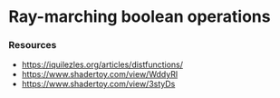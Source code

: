 # Ray-marching boolean operations

### Resources
- https://iquilezles.org/articles/distfunctions/
- https://www.shadertoy.com/view/WddyRl
- https://www.shadertoy.com/view/3styDs